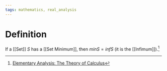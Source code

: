 ```yaml
---
tags: mathematics, real_analysis
---
```


# Definition

If a [[Set]] $S$ has a [[Set Minimum]], then $min S = inf S$ (it is the [[Infimum]]).[^1]

[^1]: [Elementary Analysis: The Theory of Calculus](zotero://open-pdf/library/items/GUY2WR3V?page=34)